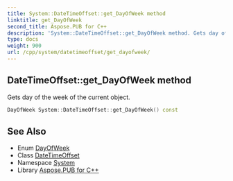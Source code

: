 ```yaml
---
title: System::DateTimeOffset::get_DayOfWeek method
linktitle: get_DayOfWeek
second_title: Aspose.PUB for C++
description: 'System::DateTimeOffset::get_DayOfWeek method. Gets day of the week of the current object in C++.'
type: docs
weight: 900
url: /cpp/system/datetimeoffset/get_dayofweek/
---
```

## DateTimeOffset::get_DayOfWeek method


Gets day of the week of the current object.

```cpp
DayOfWeek System::DateTimeOffset::get_DayOfWeek() const
```

## See Also

* Enum [DayOfWeek](../../dayofweek/)
* Class [DateTimeOffset](../)
* Namespace [System](../../)
* Library [Aspose.PUB for C++](../../../)
